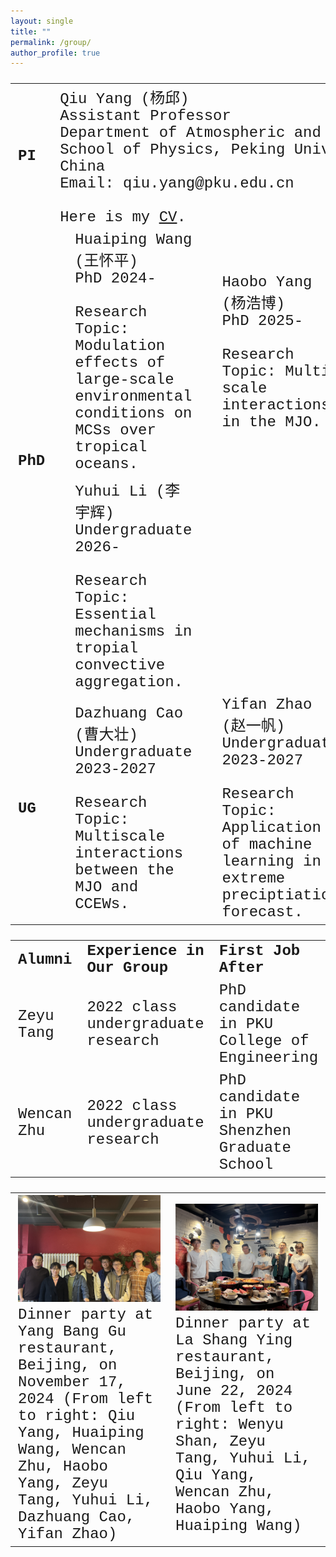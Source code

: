 ```yaml
---
layout: single
title: ""
permalink: /group/
author_profile: true
---
```


<font size="5" face="Courier New" >
<table>
  <tr>
    <td width="4%"><b>PI</b></td>
    <td width="96%" colspan="6">Qiu Yang (杨邱)<br>Assistant Professor<br>Department of Atmospheric and Oceanic Sciences<br>School of Physics, Peking University, Beijing, China<br>Email: qiu.yang@pku.edu.cn<br><br>Here is my <a href="https://qiuyang50.github.io/files/CV_Qiu_Yang.pdf">CV</a>.</td>
  </tr>
  <tr>
    <td rowspan="2" width="4%"><b>PhD</b></td>
    <td width="12%"><img src="/images/HuaipingWang_2024PhD.jpg" alt="drawing"/></td>
    <td width="20%">Huaiping Wang (王怀平)<br>PhD 2024-<br><br>Research Topic: Modulation effects of large-scale environmental conditions on MCSs over tropical oceans.</td>
    <td width="12%"><img src="/images/HaoboYang_2025PhD.jpg"    alt="drawing"/></td>
    <td width="20%">Haobo Yang (杨浩博)<br>PhD 2025-<br><br>Research Topic: Multi-scale interactions in the MJO.</td>
    <td width="12%"><img src="/images/YuminChen_2025PhD.jpg"    alt="drawing"/></td>
    <td width="20%">Yumin Chen (陈毓敏)<br>PhD 2025-<br><br>Research Topic: Future changes of MCSs along the Meiyu Front under global warming.</td>
    <!--<td width="12%"><img src="/images/future_student.jpg"       alt="drawing"/></td>
    <td width="20%"></td> -->
  </tr>
  <tr>
    <td width="12%"><img src="/images/YuhuiLi_2022Undergraduate.jpg"   alt="drawing"/></td>
    <td width="20%">Yuhui Li (李宇辉) <br>Undergraduate 2026-<br><br>Research Topic: Essential mechanisms in tropial convective aggregation.</td>
    <td width="12%"></td>
    <td width="20%"></td>
    <td width="12%"></td>
    <td width="20%"></td>
  </tr>
  <tr>
    <td rowspan="2" width="4%"><b>UG</b></td>
    <td width="12%"><img src="/images/DazhuangCao_2023Undergraduate.jpg"       alt="drawing"/></td>
    <td width="20%">Dazhuang Cao (曹大壮) <br>Undergraduate 2023-2027<br><br>Research Topic: Multiscale interactions between the MJO and CCEWs.</td>
    <td width="12%"><img src="/images/YifanZhao_2023Undergraduate.jpg"         alt="drawing"/></td>
    <td width="20%">Yifan Zhao (赵一帆) <br>Undergraduate 2023-2027<br><br>Research Topic: Application of machine learning in extreme preciptiation forecast.</td>
    <td width="12%"><img src="/images/HongyuMao_2024Undergraduate.jpg"         alt="drawing"/></td>
    <td width="20%">Hongyu Mao (毛泓宇) <br>Undergraduate 2024-2028<br><br>Research Topic: Fundamental mechanisms for scale selection in tropical convection. </td> 
  </tr>
</table>

<font size="5" face="Courier New" >
<table>
  <tr>
    <td width="20%"><b>Alumni</b></td>
    <td width="40%"><b>Experience in Our Group</b></td>
    <td width="40%"><b>First Job After</b></td>
  </tr>
  <tr>
    <td width="20%">Zeyu Tang</td>
    <td width="40%">2022 class undergraduate research</td>
    <td width="40%">PhD candidate in PKU College of Engineering</td>
  </tr>
  <tr>
    <td width="20%">Wencan Zhu</td>
    <td width="40%">2022 class undergraduate research</td>
    <td width="40%">PhD candidate in PKU Shenzhen Graduate School</td>
  </tr>
</table>
  
<!--
<iframe src="https://calendar.google.com/calendar/embed?src=78e30f457647fe328f4470d3cd3f3e6b5b5fd9a71765e369a948e3dcaf719f26%40group.calendar.google.com&ctz=Asia%2FShanghai&hl=en" style="border: 0" width="800" height="600" frameborder="0" scrolling="no"></iframe>
-->

<font size="5" face="Courier New" >
<table>
  <tr>
    <td width="50%"><img src="/images/Group_Party_11172024.JPG" alt="drawing"/> Dinner party at Yang Bang Gu restaurant, Beijing, on November 17, 2024 (From left to right: Qiu Yang, Huaiping Wang, Wencan Zhu, Haobo Yang, Zeyu Tang, Yuhui Li, Dazhuang Cao, Yifan Zhao)</td>
    <td width="50%"><img src="/images/Group_Party_06222024.JPG" alt="drawing"/> Dinner party at La Shang Ying restaurant, Beijing, on June 22, 2024 (From left to right: Wenyu Shan, Zeyu Tang, Yuhui Li, Qiu Yang, Wencan Zhu, Haobo Yang, Huaiping Wang)</td>
  </tr>
</table>
